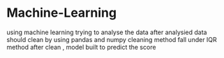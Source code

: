 # Machine-Learning
using machine learning trying to analyse the data 
after analysied data should clean by using pandas and numpy 
cleaning method fall under IQR method 
after clean , model built to predict the score 

